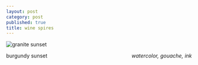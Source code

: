 ```yaml
---
layout: post
category: post
published: true
title: wine spires
---
```

![granite sunset]({{site.baseurl}}/media/wine-spires.jpeg)
<!--more-->
<span class='date' style='float:right;'>*watercolor, gouache, ink*</span>
  
  
  
  
burgundy sunset
